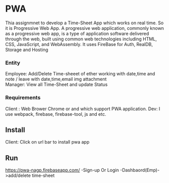# PWA

Thia assignmnet to develop a Time-Sheet App which works on real time. So it is Progressive Web App.
A progressive web application, commonly known as a progressive web app, is a type of application software delivered through the web, built using common web technologies including HTML, CSS, JavaScript, and WebAssembly. It uses FireBase for Auth, RealDB, Storage and Hosting

### Entity ###
Employee: Add/Delete Time-sheeet of ether working with date,time and note / leave with date,time,email img attachment  
Manager: View all Time-Sheet and update Status

### Requirements ###
Client : Web Brower Chrome or and which support PWA application.
Dev: I use webpack, firebase, firebase-tool, js and etc.

## Install  ##
Client: Click on url bar to install pwa app 

## Run ##
https://pwa-nagp.firebaseapp.com/
-Sign-up Or Login
-Dashbaord(Emp)->add/delete time-sheet 

